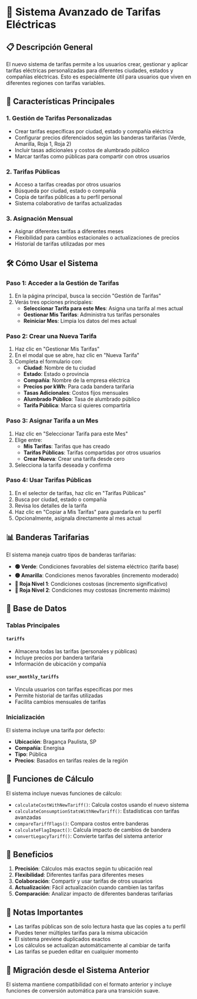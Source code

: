 # 🔌 Sistema Avanzado de Tarifas Eléctricas

## 📋 Descripción General

El nuevo sistema de tarifas permite a los usuarios crear, gestionar y aplicar tarifas eléctricas personalizadas para diferentes ciudades, estados y compañías eléctricas. Esto es especialmente útil para usuarios que viven en diferentes regiones con tarifas variables.

## 🚀 Características Principales

### 1. **Gestión de Tarifas Personalizadas**
- Crear tarifas específicas por ciudad, estado y compañía eléctrica
- Configurar precios diferenciados según las banderas tarifarias (Verde, Amarilla, Roja 1, Roja 2)
- Incluir tasas adicionales y costos de alumbrado público
- Marcar tarifas como públicas para compartir con otros usuarios

### 2. **Tarifas Públicas**
- Acceso a tarifas creadas por otros usuarios
- Búsqueda por ciudad, estado o compañía
- Copia de tarifas públicas a tu perfil personal
- Sistema colaborativo de tarifas actualizadas

### 3. **Asignación Mensual**
- Asignar diferentes tarifas a diferentes meses
- Flexibilidad para cambios estacionales o actualizaciones de precios
- Historial de tarifas utilizadas por mes

## 🛠️ Cómo Usar el Sistema

### **Paso 1: Acceder a la Gestión de Tarifas**
1. En la página principal, busca la sección "Gestión de Tarifas"
2. Verás tres opciones principales:
   - **Seleccionar Tarifa para este Mes**: Asigna una tarifa al mes actual
   - **Gestionar Mis Tarifas**: Administra tus tarifas personales
   - **Reiniciar Mes**: Limpia los datos del mes actual

### **Paso 2: Crear una Nueva Tarifa**
1. Haz clic en "Gestionar Mis Tarifas"
2. En el modal que se abre, haz clic en "Nueva Tarifa"
3. Completa el formulario con:
   - **Ciudad**: Nombre de tu ciudad
   - **Estado**: Estado o provincia
   - **Compañía**: Nombre de la empresa eléctrica
   - **Precios por kWh**: Para cada bandera tarifaria
   - **Tasas Adicionales**: Costos fijos mensuales
   - **Alumbrado Público**: Tasa de alumbrado público
   - **Tarifa Pública**: Marca si quieres compartirla

### **Paso 3: Asignar Tarifa a un Mes**
1. Haz clic en "Seleccionar Tarifa para este Mes"
2. Elige entre:
   - **Mis Tarifas**: Tarifas que has creado
   - **Tarifas Públicas**: Tarifas compartidas por otros usuarios
   - **Crear Nueva**: Crear una tarifa desde cero
3. Selecciona la tarifa deseada y confirma

### **Paso 4: Usar Tarifas Públicas**
1. En el selector de tarifas, haz clic en "Tarifas Públicas"
2. Busca por ciudad, estado o compañía
3. Revisa los detalles de la tarifa
4. Haz clic en "Copiar a Mis Tarifas" para guardarla en tu perfil
5. Opcionalmente, asígnala directamente al mes actual

## 📊 Banderas Tarifarias

El sistema maneja cuatro tipos de banderas tarifarias:

- **🟢 Verde**: Condiciones favorables del sistema eléctrico (tarifa base)
- **🟡 Amarilla**: Condiciones menos favorables (incremento moderado)
- **🔴 Roja Nivel 1**: Condiciones costosas (incremento significativo)
- **🔴 Roja Nivel 2**: Condiciones muy costosas (incremento máximo)

## 💾 Base de Datos

### **Tablas Principales**

#### `tariffs`
- Almacena todas las tarifas (personales y públicas)
- Incluye precios por bandera tarifaria
- Información de ubicación y compañía

#### `user_monthly_tariffs`
- Vincula usuarios con tarifas específicas por mes
- Permite historial de tarifas utilizadas
- Facilita cambios mensuales de tarifas

### **Inicialización**
El sistema incluye una tarifa por defecto:
- **Ubicación**: Bragança Paulista, SP
- **Compañía**: Energisa
- **Tipo**: Pública
- **Precios**: Basados en tarifas reales de la región

## 🔧 Funciones de Cálculo

El sistema incluye nuevas funciones de cálculo:

- `calculateCostWithNewTariff()`: Calcula costos usando el nuevo sistema
- `calculateConsumptionStatsWithNewTariff()`: Estadísticas con tarifas avanzadas
- `compareTariffFlags()`: Compara costos entre banderas
- `calculateFlagImpact()`: Calcula impacto de cambios de bandera
- `convertLegacyTariff()`: Convierte tarifas del sistema anterior

## 🎯 Beneficios

1. **Precisión**: Cálculos más exactos según tu ubicación real
2. **Flexibilidad**: Diferentes tarifas para diferentes meses
3. **Colaboración**: Compartir y usar tarifas de otros usuarios
4. **Actualización**: Fácil actualización cuando cambien las tarifas
5. **Comparación**: Analizar impacto de diferentes banderas tarifarias

## 🚨 Notas Importantes

- Las tarifas públicas son de solo lectura hasta que las copies a tu perfil
- Puedes tener múltiples tarifas para la misma ubicación
- El sistema previene duplicados exactos
- Los cálculos se actualizan automáticamente al cambiar de tarifa
- Las tarifas se pueden editar en cualquier momento

## 🔄 Migración desde el Sistema Anterior

El sistema mantiene compatibilidad con el formato anterior y incluye funciones de conversión automática para una transición suave.